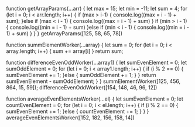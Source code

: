 <!-- Задание1 -->
function getArrayParams(...arr) {
   let max = 15;
   let min = -11; 
   let sum = 4;
  for (let i = 0; i < arr.length; i++) {
    if (max > i-1) {
      console.log((max = i - 1) + sum);
   }else if (max < i - 1) {
      console.log((max = i - 1) + sum)
    }
    if (min > i - 1) {
     console.log((min = i - 1) + sum)
   }else if (min < i - 1) {
     console.log((min = i - 1) + sum)
   }
  }
 }
 getArrayParams([125, 58, 65, 78])


 
 
 <!-- Задание2 -->
 function summElementWorker(...array)  {
    let sum = 0;
   for (let i = 0; i < array.length; i++) {
     sum += array[i]
   }
    return sum; 

   function differenceEvenOddWorker(...array1) {
      let sumEvenElement = 0;
      let sumOddElement = 0;
     for (let i = 0; i < array1.length; i++) {
       if (i % 2 == 0) {
         sumEvenElement += 1;
       }else {
         sumOddElement += 1;
       }
     }
  return sumEvenElement - sumOddElement;
   }
   }
summElementWorker([125, 456, 864, 15, 59]);
differenceEvenOddWorker([154, 148, 46, 96, 12])

 function averageEvenElementsWorker(...el) {
   let sumEvenElement = 0; 
   let countEvenElement = 0;
   for (let i = 0; i < el.length; i++) {
     if (i % 2 == 0) {
        sumEvenElement += 1;
     }else {
       countEvenElement += 1;
     }
   }
 }
averageEvenElementsWorker([152, 182, 156, 158, 14])


